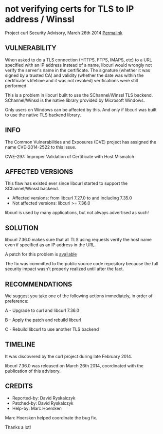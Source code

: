 not verifying certs for TLS to IP address / Winssl
==================================================

Project curl Security Advisory, March 26th 2014
[Permalink](https://curl.se/docs/CVE-2014-2522.html)

VULNERABILITY
-------------

When asked to do a TLS connection (HTTPS, FTPS, IMAPS, etc) to a URL
specified with an IP address instead of a name, libcurl would wrongly not
verify the server's name in the certificate. The signature (whether it was
signed by a trusted CA) and validity (whether the date was within the
certificate's lifetime and it was not revoked) verifications were still
performed.

This is a problem in libcurl built to use the SChannel/Winssl TLS backend.
SChannel/Winssl is the native library provided by Microsoft Windows.

Only users on Windows can be affected by this. And only if libcurl was built
to use the native TLS backend library.

INFO
----

The Common Vulnerabilities and Exposures (CVE) project has assigned the name
CVE-2014-2522 to this issue.

CWE-297: Improper Validation of Certificate with Host Mismatch

AFFECTED VERSIONS
-----------------

This flaw has existed ever since libcurl started to support the
SChannel/Winssl backend.

- Affected versions: from libcurl 7.27.0 to and including 7.35.0
- Not affected versions: libcurl >= 7.36.0

libcurl is used by many applications, but not always advertised as such!

SOLUTION
------------

libcurl 7.36.0 makes sure that all TLS using requests verify the host name
even if specified as an IP address in the URL.

A patch for this problem is
[available](https://github.com/curl/curl/commit/63fc8ee7be2b71)

The fix was committed to the public source code repository because the full
security impact wasn't properly realized until after the fact.

RECOMMENDATIONS
---------------

We suggest you take one of the following actions immediately, in order of
preference:

 A - Upgrade to curl and libcurl 7.36.0

 B - Apply the patch and rebuild libcurl

 C - Rebuild libcurl to use another TLS backend

TIMELINE
---------

It was discovered by the curl project during late February 2014.

libcurl 7.36.0 was released on March 26th 2014, coordinated with the
publication of this advisory.

CREDITS
-------

- Reported-by: David Ryskalczyk
- Patched-by: David Ryskalczyk
- Help-by: Marc Hoersken

Marc Hoersken helped coordinate the bug fix.

Thanks a lot!
